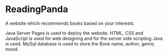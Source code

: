 # ReadingPanda
A website which recommends books based on your interests.

Java Server Pages is used to deploy the website. 
HTML, CSS and JavaScript is used for web designing and for the server side scripting Java is used.
MySql database is used to store the Book name, author, genre, mood.
